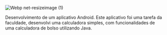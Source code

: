 ![Webp net-resizeimage (1)](https://user-images.githubusercontent.com/29557187/165218199-3e445554-e90c-4070-baf8-0e28e4151c97.png)

Desenvolvimento de um aplicativo Android.
Este aplicativo foi uma tarefa da faculdade, desenvolvi uma calculadora simples, com funcionalidades de uma calculadora de bolso utilizando Java.
